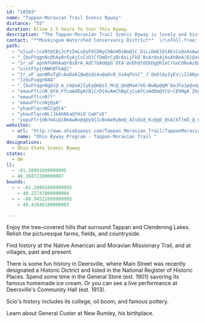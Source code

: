 ```yaml
---
id: "10503"
name: "Tappan-Moravian Trail Scenic Byway"
distance: "55"
duration: Allow 2.5 hours to tour this byway.
description: "The Tappan-Moravian Trail Scenic Byway is lovely and history-rich."
contact: "**Muskingum Watershed Conservancy District**  \r\nToll-free: 877-363-8500  \r\n[Email](mailto:info@mwcd.org)\r\n"
path:
  - "o}iuF~|coNt@{BjJcPzImLx@yFO{DNyChBoHDsBm@}C_DiLiDmE}@{AEsCx@sAnAwANeCOcGB_APaA`BkCnBeEX[bDR~B?bCR^Eh@[r@w@lAgC~@mDnDyHfAgDh@_AnByBfF{Kd@e@fCyAn@o@~AyD^sALy@FeB?sCOwCq@iGgAoFu@eCwAyC?}@h@cDhAgE^s@p@]|HaAbA]dC{CfAaBNe@TgHE_Bo@_F?oNIuGHkCJ{@Ri@xDaFzFSZQ|AiBrEwCpFBjBQ|Aa@|@q@^s@Jy@d@gLvBeKOcEc@oHr@qDd@sAv@yAn@}@jAa@|@KnEEjG[lAQnAa@pHyDbFuDr@qAbAwCJg@BaAOe@}AaCMk@HeHAsBO_BgCcI?s@JqA`@kAxAaB~BsAh@y@nCoI^c@h@SdFSxC\\xQqAbCpAbDx@zLClDmAnC_@rDGlAFc@sAh@cZXoBrEwJRi@NqAJsHYwMFkAXy@p@gA`BeBrCaClHkF~DmChAg@fCiAjHsBrJcJVyADuBI}@e@aBcCeHCUXqX"
  - "_{buFtqgnNc@hAyBrEyAjCsCzD}CfDmDrCyBrAsLjFkD`BcAr@sAjAsAhBeA|B}@xCo@fEKfD^`MDtHSrHUfEoAlKqGrZc@xDUlFD`ERjCpGdc@VrEAzBYrC_@rBu@`Cw@xAkA~AgA~@cIdEgAnA_A|AsAzDk@rEIzA@|BRxCn@`EVfCJjC?lCIlCUjCi@nDi@rBiAxC_AfB_B~BqArAyS|NuAh@mDt@iCVgFFcD\\}A`@yAp@wBrAqAfA}BvCqHjO}ClEoCfC{MlJmAdAyBlC_A`By@jBcAzCe@|BsR`pAbVhOJXEl@Bp@T~@RXn@f@xAj@nEtFlA~@xBpAr@z@h@dBNrK?~PNx@bEdEfAvA`T~[f@dAhAlEfHbNX~@NtADxN"
  - "}r_uF`apnNfGHhAa@rBsBrA_AdC?bAd@pG`DtA`@vDh@tOQhDg@hIeCrGeCdNoAzQaFfB_ApE_FdCwDjJiPt@s@l@ShBKvCJzKYhBYbKaCvAI~@J`EbArG`@bC?nDM~GF`SpA|@^b@b@rAdCxDxHrFtObEfIVlA^dE^tA^l@vCdDt@xA^tBn@vKb@`Br@jAfKtJbA`@x@JrCEdB^rA~@fDrD|CxBjb@pV^JrCDb@LrExExA~@lAXjACvEuAlG_ClBSbAPrGnDrAXrBAx@Sx@e@vEqEpA[fCKvAFdAj@hBpBr@^n@LrB@tB[jFgChCk@`LY~Jr@IzBHdANx@h@fAlE|Fp@xArAtFRnABtASzB}BhIc@rBuAfLe@zFc@xHe@hQSp@sGhMiAxE}BhF]bBFnAZbA|DrD|@zA~BxHRxADnA_@xIYfCoAzHgEnUm@~E?~ApAnHhC~Et@rGNl@\\d@dD|C`BjB|EfGhElJxBbG"
  - "u|otFtp{nNWhBTkA@]"
  - "}r_uF`apnNRuTgEcAaDaA{@w@i@iAu@aDcB_GsAqFUiC^_J`@oD|AyIyEs\\I}ANyAn@cBhEyErBqD~JmYnEqHr@{ARcA?gBs@}EEo@DuAn@qHAcDYgF}@eGqFoXe@wBcAkCo@}@o@g@yAg@o@IkHa@oC_AmAaAu@_Ai@cAcC}FUy@M}@BuBH_Ad@yAxB{DXs@N}@NsEb@{Bz@eCVsAJsAHyENgB|AgInCuU?aBK}@c@oAy@cAqGcEiCsBgHyG}LuK"
  - "}zbuFvqgnNAA"
  - "_{buFtqgnNg@i@_A_Cm@aA}IyEy@m@sI_Mc@_@e@MaA?eE~BwBp@qM`BaJFeJp@sG@YOmAqC_@g@eAk@iAMgACeAJaLvBo@Dq@KaAe@cCgCeF{H_DkEc@kAK_A?mDt@{LHmFEmFYgDUgAgA_EoBwF_AwAwAwAsJcFgF_CcAq@cU_UyBcB_K}FmDqC{AyAiKaLu@sA}@{B_Hk[g@yA{@qBoAuBaA_AeCsBoA_Bi@yAgAmGQk@q@oAoXo_@_@aAYmAw@kHq@iBq@cAk@i@c@QgHqAeA_@_BaAkDkDoBiAwAk@sIeBaIgCaKwAyBeAqBcB_GgHmFaEs@eAiDeHeO}OaEqFo@]}@WsGk@cCDUXsBdIY?}G_CmAMReADcB"
  - "emauFftcnN_@fA_FfLmAdDgAtBiCrD{AvAmChBgCjCuAfCoAdDm@tCU~CEhMgA`Zk@`G}@fE}@`DgAbD"
  - "emauFftcnN??"
  - "emauFftcnNj@yA"
  - "ykauFlqcnNCCg@|A"
  - "ykauFlqcnNL]JkAhNka@fHiQ`CwH^oE"
  - "yopuFfr{mN?mAi@iBmAwBo@q@yQ{IcBoAeByBe@_AIs@i@_Kc@gD_@sA[kT]mD_@_C[qAaDoJeAsAwCsBe@i@m@oAUyA_@mLJmDnAoHv@sGx@mDlByEf@kBNgA?mAQeA_@aAy@mAo@i@kDoBa@k@aAyB_BmFkAyE}@gEKgB?m@dA_EZkC`By[P{JRmAbAmChAcC^oBCwAi@sBeAaBoBaC_@y@y@kE?mAZgAfAwBvIiSvIoRbBcFDc@Oy@mBuBYk@Qs@aAyFqByDSmBNyCb@oBrDyLxBmCh@eAhHkWVwAHgAOmFDuANqAhAuDbF{JlAkDt@kCb@uCH}ADuDIwAK}@Yo@aBgBoCaGaLwZ_AgDsAgNHuQGuAOcA{@iAs@]mA[{AC_Ih@aA]c@a@Uk@MYc@mEiBgGoA{Fc@eAuEmI{BaFe@sBIeA?sAv@mIT{LU{BYw@s@{@uKqGa@g@c@mA_@qEi@oBcEqGiB{Es@sAo@s@y@e@cCa@sAi@iA{@_AqAsCaG_@uAI_A@cA`@uCDqAEmBOmAQm@oHoO_@kAQgAAiBHaAPs@^_ArAmBxA_DvCuJr@_BxBaBhCeAxByA~KaKxByBh@u@Rq@nEuSh@oC^EjIlDhAEr@c@^_@~BmGx@iAl@e@x@YzAKzE^~@Xn@^nOnQbA~@hBjAjJlDxB`Bp@~@`DrG~BfGpDpLr@jBd@p@r@d@x@Lp@EhAYbAEbBX|H~E~@dApBrCbBfDxIhWpH~RzFtMd@~Bv@lH^rBjAtELjAWbM?pDRrBh@lBlBxCbBjBfGzFn@t@h@~@j@jBTlApAhMZ|@h@n@fIlHnJrU~@tAtCjDlA`@fFRbC\\dBf@tF~BnPrE_@nNS|LYdEU|Li@pKbBHnB\\fE?XDXXJZ?^}A~OqAhJ]`ENpCpF|Y^tD?xB_Aj[g@dEa@lBqJxWwCxJmHra@mBlGcBzDyCdFsAfBmClC_BrAcSfNuAjAw@x@cB~BeBxDcA`Do@lDi@lFUlD}BvRk@jGcB|K}BfKmFvRsEzMmApBiDtEmFdIsCzFiKvW[rBEfAn@lHJrBBrBOxCo@fDkBtFk@hAc@f@{@r@uEjBkBfAyC~BgCdDcBbD}ApEaAtEs@zE"
websites:
  - url: "http://www.ohiobyways.com/Tappan_Moravian_Trail/TappanMoravian.htm"
    name: "Ohio Byway Program - Tappan-Moravian Trail "
designations:
  - Ohio State Scenic Byway
states:
  - OH
ll:
  - -81.28991699999995
  - 40.36072200000007
bounds:
  - - -81.28991699999995
    - 40.22747000000004
  - - -80.94522099999995
    - 40.41648100000003

---
```


Enjoy the tree-covered hills that surround Tappan and Clendening Lakes. Relish the picturesque farms, fields, and countryside.

Find history at the Native American and Moravian Missionary Trail, and at villages, past and present.

There is some fun history in Deersville, where Main Street was recently designated a Historic Dictrict and listed in the National Register of Historic Places. Spend some time in the General Store (est. 1901) savoring its famous homemade ice cream. Or you can see a live performance at Deersville's Community Hall (est. 1913).

Scio's history includes its college, oil boom, and famous pottery.

Learn about General Custer at New Rumley, his birthplace.
